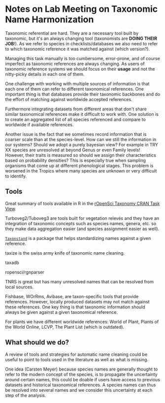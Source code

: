 # Notes on Lab Meeting on Taxonomic Name Harmonization

Taxonomic referential are hard. They are a necessary tool built by taxonomic, but it's an always changing tool (taxonomists are **DOING THEIR JOB**!). As we refer to species in checklists/databases we also need to refer to which taxonomic reference it was matched against (which version?).

Managing this task manually is too cumbersome, error-prone, and of course imperfect as taxonomic references are always changing. As users of taxonomic reference systems we should focus on their **usage** and not the nitty-picky details in each one of them.

One challenge with working with multiple sources of information is that each one of them can refer to different taxonomical references. One important thing is that databases provide their taxonomic backbones and do the effort of matching against worldwide accepted references.

Furthermore integrating datasets from different areas that don't share similar taxonomical references make it difficult to work with.
One solution is to create an aggregated list of all species referenced and compare to worldwide if available references.

Another issue is the fact that we sometimes record information that is coarser scale than at the species-level. How can we still the information in our systems? Should we adopt a purely bayesian view? For example in TRY XX species are unresolved at beyond Genus or even Family levels! However, their traits is measured so should we assign their characteristics based on probability densities? This is especially true when sampling organisms that come up at different phenological stages. This problem is worsened in the Tropics where many species are unknown or very difficult to identify.


## Tools

Great summary of tools available in R in the [rOpenSci Taxonomy CRAN Task View](https://github.com/ropensci/taxonomy).

Turboveg2/Tuboveg3 are tools built for vegetation relevés and they have an integration of taxonomic concepts such as species names, genera, etc. so they make data aggregation easier (and species assignment easier as well).

[`Taxonstand`](https://cran.r-project.org/package=Taxonstand) is a package that helps standardizing names against a given reference.

taxize is the swiss army knife of taxonomic name cleaning.

taxadb

ropensci/rgnparser

TNRS is great but has many unresolved names that can be resolved from local sources.

Fishbase, WOrRms, Avibase, are taxon-specific tools that provide references. However, locally produced datasets may not match against these references. One key thing is that taxonomic information should always be given against a given taxonomical reference.

For plants we have different worldwide references: World of Plant, Plants of the World Online, LCVP, The Plant List (which is outdated).



## What should we do?

A review of tools and strategies for automatic name cleaning could be useful to point to tools used in the literature as well as what is missing.

One idea (Carsten Meyer) because species names are generally thought to refer to the modern concept of the species, is to propagate the uncertainty around certain names, this could be doable if users have access to previous datasets and historical taxonomical references. A species names can thus be resolved into several names and we consider this uncertainty at each step of the analysis.
